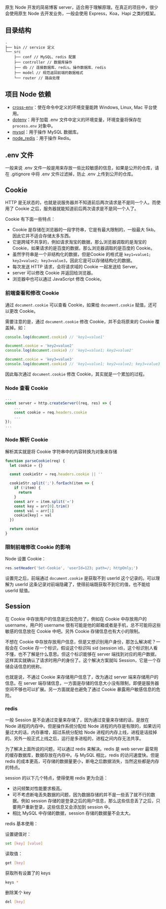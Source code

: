 原生 Node 开发的简易博客 server，适合用于理解原理。在真正的项目中，很少会使用原生 Node 去开发业务，一般会使用 Express，Koa，Hapi 之类的框架。

## 目录结构

```
.
├── bin // service 定义
└── src
    ├── conf // MySQL、redis 配置
    ├── controller // 数据库操作
    ├── db // 连接数据库、redis。操作数据库、redis
    ├── model // 规范返回前端的数据格式
    └── router // 路由处理
```

## 项目 Node 依赖

- [cross-env](https://github.com/kentcdodds/cross-env)：使在命令中定义的环境变量能跨 Windows, Linux, Mac 平台使用。
- [dotenv](https://github.com/motdotla/dotenv)：用于加载 .env 文件中定义的环境变量，环境变量将保存在 `process.env` 对象中。
- [mysql](https://github.com/mysqljs/mysql)：用于操作 MySQL 数据库。
- [node_redis](https://github.com/NodeRedis/node_redis)：用于操作 Redis。

## .env 文件

一般来说 .env 文件一般是用来存放一些比较敏感的信息，如果是公开的仓库，请在 .gitignore 中将 .env 文件过滤掉，防止 .env 上传到公开的仓库。

## Cookie

HTTP 是无状态的，也就是说服务器并不知道前后两次请求是不是同一个人。而使用了 Cookie 之后，服务器就能知道前后两次请求是不是同一个人了。

Cookie 有下面一些特点：

- Cookie 是存储在浏览器的一段字符串，它是有最大限制的，一般最大 5kb。因此它并不适合存储太多东西。
- 它是跨域不共享的，例如请求淘宝的数据，那么浏览器调取的是淘宝的 Cookie，如果请求的是百度的数据，那么浏览器调取的是百度的 Cookie。
- 虽然字符串是一个非结构化的数据，但是Cookie 的格式是 `key1=value1; key2=value2; key3=value3`，因此它是可以存储结构化的数据。
- 每次发送 HTTP 请求，会将请求域的 Cookie 一起发送给 Server。
- server 可以修改 Cookie 并返回给浏览器。
- 浏览器中也可以通过 JavaScript 修改 Cookie。 

### 前端查看和修改 Cookie 

通过 `document.cookie` 可以查看 Cookie，如果给 `document.cookie` 赋值，还可以更改 Cookie。

需要注意的是，通过 `document.cookie` 修改 Cookie，并不会将原来的 Cookie 覆盖掉。如：

```js
console.log(document.cookie) // 'key1=value1'

document.cookie = 'key2=value2'
console.log(document.cookie) // 'key1=value1; key2=value2'

document.cookie = 'key3=value3'
console.log(document.cookie) // 'key1=value1; key2=value2; key3=value3'
```

因此每次通过 `document.cookie` 修改 Cookie，其实就是一个累加的过程。

### Node 查看 Cookie

```js
...
const server = http.createServer((req, res) => {
    ...
    const cookie = req.headers.cookie
    ...
});
...
```

### Node 解析 Cookie

解析其实就是将 Cookie 字符串中的内容转换为对象来存储

```js
function parseCookie(req) {
  let cookie = {}

  const cookieStr = req.headers.cookie || ''

  cookieStr.split(';').forEach(item => {
    if (!item) {
      return
    }
    const arr = item.split('=')
    const key = arr[0].trim()
    const val = arr[1]
    cookie[key] = val
  })

  return cookie
}
```

### 限制前端修改 Cookie 的影响

Node 设置 Cookie：

```js
res.setHeader('Set-Cookie', 'userId=123; path=/; httpOnly;')
```

设置完之后，前端通过 `document.cookie` 是获取不到 userId 这个记录的。可以理解为 userId 这条记录对前端隐藏了，使得前端既获取不到它的值，也不能给 userId 赋值。

## Session

在 Cookie 中存放用户的信息是比较危险了，例如在 Cookie 中存放用户的 username，用户的 username 很有可能是他的邮箱或者是手机，总不可能将这些敏感的信息放在 Cookie 中吧。另外 Cookie 存储信息也有大小的限制。

不想在 Cookie 中存放存放用户信息，但是又想识别用户身份，那怎么解决呢？一般会在 Cookie 存一个标识，假设这个标识叫 sid (session id)，这个标识别人看不懂，也不了解是什么意思。但这个标识能够在 server 端找到对应的用户数据，这样其实就确认了请求时用户的身份了。这个解决方案就叫 Session，它是一个存储会话信息的统称。

也就是说，不通过 Cookie 来存储用户信息了，改为通过 server 端来存储用户的信息。在 server 端存储信息，一方面是存储的信息大小没有限制，即便是服务器空间不够也可以扩展。另一方面就是也避免了通过 Cookie 暴露用户敏感信息的危险。

### redis

一般 Session 是不会通过变量来存储了，因为通过变量来存储的话，是放在 Node 进程的内存中。但是操作系统分配给 Node 进程的内存是有限的，如果访问量过大的话，内存暴增，超过系统分配给 Node 进程的内存上线，进程是话挂掉的。另外一般正式上线之后，运行是多进程的，进程之间内存无法共享。

为了解决上面所说的问题，可以通过 redis 来解决。redis 是 web server 最常用的缓存数据库，数据存放在内存中。与 MySQL 相比，redis 的访问速度快。但是 redis 的成本更高，可存储的数据量更小，断电之后数据消失，当然这些都是内存的特点。

session 的以下几个特点，使得使用 redis 更为合适：

- 访问频繁对性能要求极高。 
- 可不考虑断电丢失数据的问题，因为数据存储的并不是一些丢了就不行的数据。例如 session 存储的是登录之后的用户信息，那么这些信息丢了之后，只要用户重新登录，这些信息又会添加到 session 中。
- 相比 MySQL 中存储的数据，session 存储的数据量不会太大。

redis 基本使用：

设置键值对：

```bash
set [key] [value]
```

读取值：

```bash
get [key]
```

获取所有设置了的 keys

```bash
keys *
```

删除某个 key

```bash
del [key]
```

